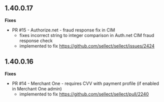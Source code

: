 1.40.0.17
----------
**Fixes**
- PR #15 - Authorize.net - fraud response fix in CIM
  - fixes incorrect string to integer comparison in Auth.net CIM fraud response check
  - implemented to fix https://github.com/sellect/sellect/issues/2424

1.40.0.16
----------
**Fixes**
- PR #14 - Merchant One - requires CVV with payment profile (if enabled in Merchant One admin)
  - implemented to fix https://github.com/sellect/sellect/pull/2240

